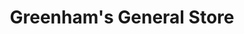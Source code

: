 ---
title: "Greenham's General Store"
url: /north-augusta/greenhams-general-store/
shop: Lebensmittel
---